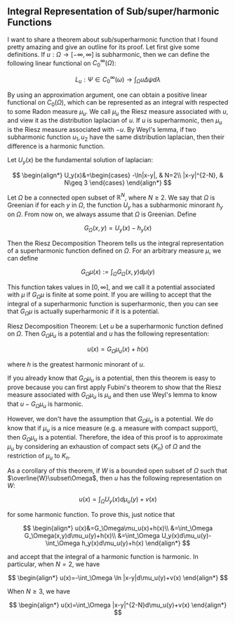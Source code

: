 ## Integral Representation of Sub/super/harmonic Functions

I want to share a theorem about sub/superharmonic function that I found pretty amazing and give an outline for its proof. Let first give some definitions. If $u:\Omega\rightarrow [-\infty,\infty]$ is subharmonic, then we can define the following linear functional on $C_0^\infty(\Omega)$:

$$L_u:\Psi\in C_0^\infty(\omega)\rightarrow \int_\Omega u\Delta \psi d\lambda$$

By using an approximation argument, one can obtain a positive linear functional on $C_0(\Omega)$, which can be represented as an integral with respected to some Radon measure $\mu_u$. We call $\mu_u$ the Riesz measure associated with $u$, and view it as the distribution laplacian of $u$. If $u$ is superharmonic, then $\mu_u$ is the Riesz measure associated with $-u$. By Weyl's lemma, if two subharmonic function $u_1,u_2$ have the same distribution laplacian, then their difference is a harmonic function.

Let $U_y(x)$ be the fundamental solution of laplacian:

$$
\begin{align*}
    U_y(x)&=\begin{cases}
        -\ln|x-y|, & N=2\\
        |x-y|^{2-N}, & N\geq 3
    \end{cases}
\end{align*}
$$

Let $\Omega$ be a connected open subset of $\mathbb{R}^N$, where $N\geq 2$. We say that $\Omega$ is Greenian if for each $y$ in $\Omega$, the function $U_y$ has a subharmonic minorant $h_y$ on $\Omega$. From now on, we always assume that $\Omega$ is Greenian. Define

$$G_\Omega(x,y)=U_y(x)-h_y(x)$$

Then the Riesz Decomposition Theorem tells us the integral representation of a superharmonic function defined on $\Omega$. For an arbitrary measure $\mu$, we can define 

$$G_\Omega\mu(x):=\int_\Omega G_\Omega(x,y)d\mu(y)$$

This function takes values in $[0,\infty]$, and we call it a potential associated with $\mu$ if $G_\Omega\mu$ is finite at some point. If you are willing to accept that the integral of a superharmonic function is superharmonic, then you can see that $G_\Omega\mu$ is actually superharmonic if it is a potential. 

Riesz Decomposition Theorem: Let $u$ be a superharmonic function defined on $\Omega$. Then $G_\Omega\mu_u$ is a potential and $u$ has the following representation:

$$u(x)=G_\Omega\mu_u(x)+h(x)$$

where $h$ is the greatest harmonic minorant of $u$.

If you already know that $G_\Omega\mu_u$ is a potential, then this theorem is easy to prove because you can first apply Fubini's theorem to show that the Riesz measure associated with $G_\Omega\mu_u$  is $\mu_u$ and then use Weyl's lemma to know that $u-G_\Omega\mu_u$ is harmonic. 

However, we don't have the assumption that $G_\Omega\mu_u$ is a potential. We do know that if $\mu_u$ is a nice measure (e.g. a measure with compact support), then $G_\Omega\mu_u$ is a potential. Therefore, the idea of this proof is to approximate $\mu_u$ by considering an exhaustion of compact sets $\lbrace K_n\rbrace$ of $\Omega$ and the restriction of $\mu_u$ to $K_n$.

As a corollary of this theorem, if $W$ is a bounded open subset of $\Omega$ such that $\overline{W}\subset\Omega$, then $u$ has the following representation on $W$:

$$u(x)=\int_\Omega U_y(x)d\mu_u(y)+v(x)$$

for some harmonic function. To prove this, just notice that

$$
\begin{align*}
    u(x)&=G_\Omega\mu_u(x)+h(x)\\
    &=\int_\Omega G_\Omega(x,y)d\mu_u(y)+h(x)\\
    &=\int_\Omega U_y(x)d\mu_u(y)-\int_\Omega h_y(x)d\mu_u(y)+h(x)
\end{align*}
$$

and accept that the integral of a harmonic function is harmonic. In particular, when $N=2$, we have

$$
\begin{align*}
    u(x)=-\int_\Omega \ln |x-y|d\mu_u(y)+v(x)
\end{align*}
$$

When $N\geq 3$, we have

$$
\begin{align*}
    u(x)=\int_\Omega |x-y|^{2-N}d\mu_u(y)+v(x)
\end{align*}
$$



















